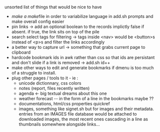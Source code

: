 unsorted list of things that would be nice to have

* *make a make*file in order to variabilize language in add.sh prompts
  and make overall config easier
* pin links
    → add an optional boolean to the records implictly false if absent.
    if true, the link sits on top of the pile
* search select tags for filtering
    → tags inside \<nav> would be \<button>s instead of \<p>s and filter
    the links accordingly 
* a better way to capture url 
    → something that grabs current page to clipboard
* hardcode bookmark ids in awk rather than css so that ids are
  persistant and don't slide if a link is removed
    → add.sh id++
* make other ways to edit and generate bookmarks if dmenu is too much of
  a struggle to install.
* plug other pages / tools to it - ie : 
  * unicode dictionnary, css colors
  * notes (report, files recently written)
  * agenda ← big textual dreams about this one
  * weather forecast -- in the form of a line in the bookmarks maybe ?? 
  * documentations, html/css properties quickref
  * images, something like signet.sh but for images and their metadata.
    entries from an IMAGES file database would be attached to downloaded
    images, the most recent ones cascading in a line as thumbnails
    somewhere alongside links...

